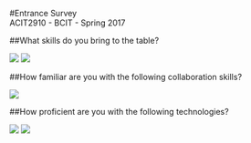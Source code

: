 #Entrance Survey  
ACIT2910 - BCIT - Spring 2017

##What skills do you bring to the table?

<img src="/pix/misc/entry-1.png"/>
<img src="/pix/misc/entry-2.png"/>

##How familiar are you with the following collaboration skills?

<img src="/pix/misc/entry-3.png"/>

##How proficient are you with the following technologies?

<img src="/pix/misc/entry-4.png"/>
<img src="/pix/misc/entry-5.png"/>

